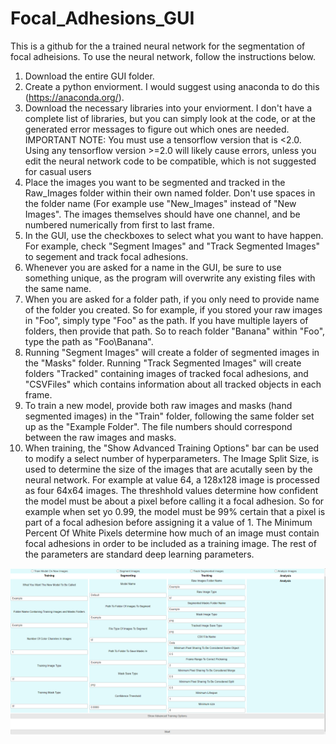 # Focal_Adhesions_GUI
 
This is a github for the a trained neural network for the segmentation of focal adheisions. To use the neural network, follow the instructions below.

1. Download the entire GUI folder.
2. Create a python enviorment. I would suggest using anaconda to do this (https://anaconda.org/).
3. Download the necessary libraries into your enviorment. I don't have a complete list of libraries, but you can simply look at the code, or at the generated error messages to figure out which ones are needed. IMPORTANT NOTE: You must use a tensorflow version that is <2.0. Using any tensorflow version >=2.0 will likely cause errors, unless you edit the neural network code to be compatible, which is not suggested for casual users
4. Place the images you want to be segmented and tracked in the Raw_Images folder within their own named folder. Don't use spaces in the folder name (For example use "New_Images" instead of "New Images". The images themselves should have one channel, and be numbered numerically from first to last frame.
5. In the GUI, use the checkboxes to select what you want to have happen. For example, check "Segment Images" and "Track Segmented Images" to segement and track focal adhesions.
6. Whenever you are asked for a name in the GUI, be sure to use something unique, as the program will overwrite any existing files with the same name.
7. When you are asked for a folder path, if you only need to provide name of the folder you created. So for example, if you stored your raw images in "Foo", simply type "Foo" as the path. If you have multiple layers of folders, then provide that path. So to reach folder "Banana" within "Foo", type the path as "Foo\\Banana".
8. Running "Segment Images" will create a folder of segmented images in the "Masks" folder. Running "Track Segmented Images" will create folders "Tracked" containing images of tracked focal adhesions, and "CSVFiles" which contains information about all tracked objects in each frame.
9. To train a new model, provide both raw images and masks (hand segmented images) in the "Train" folder, following the same folder set up as the "Example Folder". The file numbers should correspond between the raw images and masks.
10. When training, the "Show Advanced Training Options" bar can be used to modify a select number of hyperparameters. The Image Split Size, is used to determine the size of the images that are acutally seen by the neural network. For example at value 64, a 128x128 image is processed as four 64x64 images. The threshhold values determine how confident the model must be about a pixel before calling it a focal adhesion. So for example when set yo 0.99, the model must be 99% certain that a pixel is part of a focal adhesion before assigning it a value of 1. The Minimum Percent Of White Pixels determine how much of an image must contain focal adhesions in order to be included as a training image. The rest of the parameters are standard deep learning parameters.

![Image of GUI](/gui_image.PNG)
